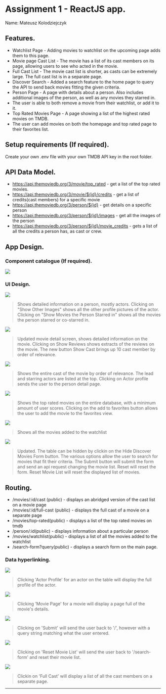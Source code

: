 # Assignment 1 - ReactJS app.

Name: Mateusz Kolodziejczyk

## Features.
 
 + Watchlist Page - Adding movies to watchlist on the upcoming page adds them to this page.
 + Movie page Cast List - The movie has a list of its cast members on its page, allowing users to see who acted in the movie.
 + Full Cast List - The movie cast list is shorter, as casts can be extremely large. The full cast list is in a separate page.
 + Discover Search - Added a search feature to the home page to query the API to send back movies fitting the given criteria.
 + Person Page - A page with details about a person. Also includes additional images of the person, as well as any movies they starred in.
 + The user is able to both remove a movie from their watchlist, or add it to it.
 + Top Rated Movies Page - A page showing a list of the highest rated movies on TMDB.
 + The user can add movies on both the homepage and top rated page to their favorites list.

## Setup requirements (If required).

Create your own .env file with your own TMDB API key in the root folder. 

## API Data Model.

+ https://api.themoviedb.org/3/movie/top_rated - get a list of the top rated movies.
+ https://api.themoviedb.org/3/movie/${id}/credits - get a list of credits(cast members) for a specific movie
+ https://api.themoviedb.org/3/person/${id} - get details on a specific person
+ https://api.themoviedb.org/3/person/${id}/images - get all the images of the person
+ https://api.themoviedb.org/3/person/${id}/movie_credits - gets a list of all the credits a person has, as cast or crew. 

## App Design.

### Component catalogue (If required).

![][stories]

### UI Design.

![][personDetail]
> Shows detailed information on a person, mostly actors. Clicking on "Show Other Images" shows all the other profile pictures of the actor. Clicking on "Show Movies the Person Starred in" shows all the movies the person starred or co-starred in.

![][movieDetail]
> Updated movie detail screen, shows detailed information on the movie. Clicking on Show Reviews shows extracts of the reviews on the movie. The new button Show Cast brings up 10 cast member by order of relevance.

![][movieCast]
> Shows the entire cast of the movie by order of relevance. The lead and starring actors are listed at the top. Clicking on Actor profile sends the user to the person detail page.

![][topRated]
> Shows the top rated movies on the entire database, with a minimum amount of user scores. Clicking on the add to favorites button allows the user to add the movie to the favorites view.

![][watchlist]
> Shows all the movies added to the watchlist

![][homePage]
> Updated. The table can be hidden by clickin on the Hide Discover Movies Form button. The various options allow the user to search for movies that fit their criteria. The Submit button will submit the form and send an api request changing the movie list. Reset will reset the form. Reset Movie List will reset the displayed list of movies.

## Routing.

+ /movies/:id/cast (public) - displays an abridged version of the cast list on a movie page
+ /movies/:id/full-cast (public) - displays the full cast of a movie on a separate page
+ /movies/top-rated(public) - displays a list of the top rated movies on tmdb
+ /person/:id(public) - displays information about a particular person
+ /movies/watchlist(public) - displays a list of all the movies added to the watchlist
+ /search-form?query(public) - displays a search form on the main page.


### Data hyperlinking.

![][actorProfileLink]
> Clicking 'Actor Profile' for an actor on the table will display the full profile of the actor.

![][personDetailsMovieLink]
> Clicking 'Movie Page' for a movie will display a page full of the movie's details.

![][DMFSubmit]
> Clicking on 'Submit' will send the user back to '/', however with a query string matching what the user entered.

![][DMFResetMovieList]
> Clicking on 'Reset Movie List' will send the user back to '/search-form' and reset their movie list.

![][fullCastLink]
> Clickin on 'Full Cast' will display a list of all the cast members on a separate page.


---------------------------------

[model]: ./data.jpg
[movieDetail]: ./public/movieDetail.png
[stories]: ./public/storybook.png
[personDetail]: ./public/personDetail.PNG
[movieCast]: ./public/movieCast.PNG
[topRated]: ./public/topRated.PNG
[homePage]: ./public/homePage.PNG
[watchlist]: ./public/watchlist.PNG
[actorProfileLink]: ./public/actorProfileLink.PNG
[personDetailsMovieLink]: ./public/personDetailMovieLink.PNG
[DMFResetMovieList]: ./public/discoverMovieFormResetMovieList.PNG
[DMFSubmit]: ./public/discoverMovieFormSubmit.PNG
[fullCastLink]: ./public/fullCastList.PNG


